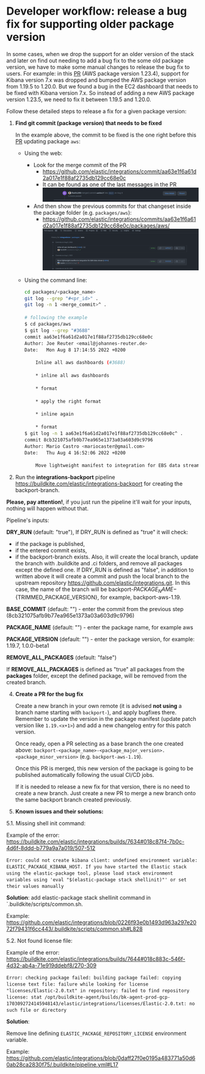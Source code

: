 # Developer workflow: release a bug fix for supporting older package version

In some cases, when we drop the support for an older version of the stack and later on find
out needing to add a bug fix to the some old package version, we have to make some manual changes
to release the bug fix to users. For example: in this [PR](https://github.com/elastic/integrations/pull/3688)
(AWS package version 1.23.4), support for Kibana version 7.x was dropped
and bumped the AWS package version from 1.19.5 to 1.20.0. But we found
a bug in the EC2 dashboard that needs to be fixed with Kibana version 7.x. So instead of
adding a new AWS package version 1.23.5, we need to fix it between 1.19.5 and 1.20.0.

Follow these detailed steps to release a fix for a given package version:

1. **Find git commit (package version) that needs to be fixed**

   In the example above, the commit to be fixed is the one right before this
   [PR](https://github.com/elastic/integrations/pull/3688) updating package `aws`:
    - Using the web:
        - Look for the merge commit of the PR
            - https://github.com/elastic/integrations/commit/aa63e1f6a61d2a017e1f88af2735db129cc68e0c
            - It can be found as one of the last messages in the PR
              ![merged commit](./images/merge_commit_message.png)
        - And then show the previous commits for that changeset inside the package folder (e.g. `packages/aws`):
            - https://github.com/elastic/integrations/commits/aa63e1f6a61d2a017e1f88af2735db129cc68e0c/packages/aws/
              ![commits from package](./images/browse_package_commits.png)
    - Using the command line:

      ```bash
      cd packages/<package_name>
      git log --grep "#<pr_id>" .
      git log -n 1 <merge_commit>^ .

      # following the example
      $ cd packages/aws
      $ git log --grep "#3688"
      commit aa63e1f6a61d2a017e1f88af2735db129cc68e0c
      Author: Joe Reuter <email@johannes-reuter.de>
      Date:   Mon Aug 8 17:14:55 2022 +0200

          Inline all aws dashboards (#3688)

          * inline all aws dashboards

          * format

          * apply the right format

          * inline again

          * format
      $ git log -n 1 aa63e1f6a61d2a017e1f88af2735db129cc68e0c^ .
      commit 8cb321075afb9b77ea965e1373a03a603d9c9796
      Author: Mario Castro <mariocaster@gmail.com>
      Date:   Thu Aug 4 16:52:06 2022 +0200

          Move lightweight manifest to integration for EBS data stream (#3856)
      ```

2. Run the **integrations-backport** pipeline https://buildkite.com/elastic/integrations-backport for creating the backport-branch.
   
**Please, pay attention!**, if you just run the pipeline it'll wait for your inputs, nothing will happen without that.

Pipeline's inputs:

**DRY_RUN** (default: "true"),
   If DRY_RUN is defined as "true" it will check:
   - if the package is published,
   - if the entered commit exists,
   - if the backport-branch exists.
   Also, it will create the local branch, update the branch with .buildkite and .ci folders, and remove all packages except the defined one.
   If DRY_RUN is defined as "false", in addition to written above it will create a commit and push the local branch to the upstream repository https://github.com/elastic/integrations.git. In this case, the name of the branch will be backport-${PACKAGE_NAME}-${TRIMMED_PACKAGE_VERSION}, for example, backport-aws-1.19.

**BASE_COMMIT** (default: "") - enter the commit from the previous step (8cb321075afb9b77ea965e1373a03a603d9c9796)

**PACKAGE_NAME** (default: "") - enter the package name, for example aws

**PACKAGE_VERSION** (default: "") - enter the package version, for example: 1.19.7, 1.0.0-beta1

**REMOVE_ALL_PACKAGES** (default: "false")

   If **REMOVE_ALL_PACKAGES** is defined as "true" all packages from the **packages** folder, except the defined package, will be removed from the created branch.


4. **Create a PR for the bug fix**

   Create a new branch in your own remote (it is advised **not using** a branch name starting with `backport-`), and apply bugfixes there.
   Remember to update the version in the package manifest (update patch version like `1.19.<x+1>`) and add a new changelog entry for this patch version.

   Once ready, open a PR selecting as a base branch the one created above: `backport-<package_name>-<package_major_version>.<package_minor_version>` (e.g. `backport-aws-1.19`).

   Once this PR is merged, this new version of the package is going to be published automatically following the usual CI/CD jobs.

   If it is needed to release a new fix for that version, there is no need to create a new branch. Just create a new PR to merge a
   new branch onto the same backport branch created previously.

5. **Known issues and their solutions:**

5.1. Missing shell init command:

Example of the error: https://buildkite.com/elastic/integrations/builds/7634#018c87f4-7b0c-4d6f-8ddd-b779a9a7a019/507-512

```Error: could not create kibana client: undefined environment variable: ELASTIC_PACKAGE_KIBANA_HOST. If you have started the Elastic stack using the elastic-package tool, please load stack environment variables using 'eval "$(elastic-package stack shellinit)"' or set their values manually```

**Solution**: add elastic-package stack shellinit command in `.buildkite/scripts/common.sh.

Example: https://github.com/elastic/integrations/blob/0226f93e0b1493d963a297e2072f79431f6cc443/.buildkite/scripts/common.sh#L828

5.2. Not found license file:

Example of the error: https://buildkite.com/elastic/integrations/builds/7644#018c883c-546f-4d32-ab4a-71e919ddebf8/270-309

```Error: checking package failed: building package failed: copying license text file: failure while looking for license "licenses/Elastic-2.0.txt" in repository: failed to find repository license: stat /opt/buildkite-agent/builds/bk-agent-prod-gcp-1703092724145948143/elastic/integrations/licenses/Elastic-2.0.txt: no such file or directory```

**Solution**:

Remove line defining `ELASTIC_PACKAGE_REPOSITORY_LICENSE` environment variable.

Example: https://github.com/elastic/integrations/blob/0daff27f0e0195a483771a50d60ab28ca2830f75/.buildkite/pipeline.yml#L17
